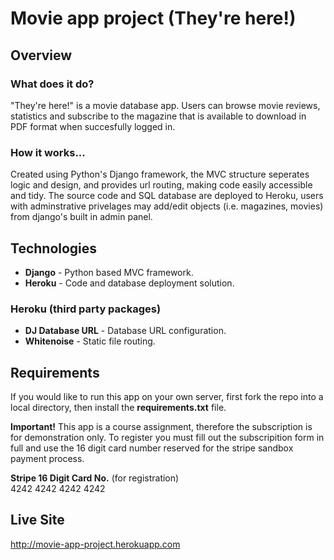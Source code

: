 # Movie app project (They're here!)

## Overview

### What does it do?
"They're here!" is a movie database app. Users can browse movie reviews, statistics
and subscribe to the magazine that is available to download in PDF format when
succesfully logged in.

### How it works...
Created using Python's Django framework, the MVC structure seperates logic and design, and provides url routing, 
making code easily accessible and tidy. The source code and SQL database are deployed to Heroku, users with adminstrative 
privelages may add/edit objects (i.e. magazines, movies) from django's built in admin panel. 

## Technologies
- **Django** - Python based MVC framework. 
- **Heroku** - Code and database deployment solution.

### Heroku (third party packages)
- **DJ Database URL** - Database URL configuration.
- **Whitenoise** - Static file routing.

## Requirements
If you would like to run this app on your own server, first fork the repo into a local directory, then install the **requirements.txt** file.

**Important!** This app is a course assignment, therefore the subscription is for demonstration only.
To register you must fill out the subscripition form in full and use the 16 digit card number
reserved for the stripe sandbox payment process.

**Stripe 16 Digit Card No.** (for registration) <br />
4242 4242 4242 4242

## Live Site
http://movie-app-project.herokuapp.com

